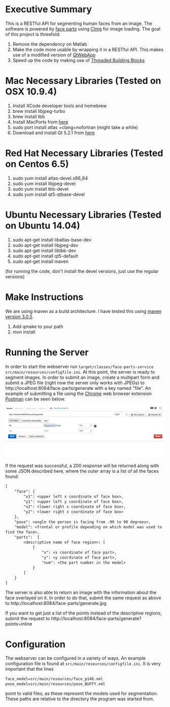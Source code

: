 # Executive Summary

This is a RESTful API for segmenting human faces from an image.  The software is powered by [face parts](http://www.ics.uci.edu/~xzhu/face/) using [CImg](http://cimg.sourceforge.net/) for image loading.  The goal of this project is threefold:

1.  Remove the dependency on Matlab
2.  Make the code more usable by wrapping it in a RESTful API.  This makes use of a modified version of [QtWebApp](http://stefanfrings.de/qtwebapp/index-en.html)
3.  Speed up the code by making use of [Threaded Building Blocks](https://www.threadingbuildingblocks.org/)

# Mac Necessary Libraries (Tested on OSX 10.9.4)

1.  Install XCode developer tools and homebrew
2.  brew install libjpeg-turbo
3.  brew install tbb
4.  Install MacPorts from [here](https://www.macports.org/install.php)
5.  sudo port install atlas +clang+nofortran (might take a while)
6.  Download and install Qt 5.2.1 from [here](http://qt-project.org/downloads)

# Red Hat Necessary Libraries (Tested on Centos 6.5)

1.  sudo yum install atlas-devel.x86_64
2.  sudo yum install libjpeg-devel
3.  sudo yum install tbb-devel
4.  sudo yum install qt5-qtbase-devel

# Ubuntu Necessary Libraries (Tested on Ubuntu 14.04)

1.  sudo apt-get install libatlas-base-dev
2.  sudo apt-get install libjpeg-dev
3.  sudo apt-get install libtbb-dev
4.  sudo apt-get install qt5-default
5.  sudo apt-get install maven

(for running the code, don't install the devel versions, just use the regular versions)

# Make Instructions
We are using maven as a build architecture.  I have tested this using [maven version 3.0.5](http://maven.apache.org/download.cgi).

1.  Add qmake to your path
2.  mvn install

# Running the Server

In order to start the webserver run `target/classes/face-parts-service src/main/resources/configfile.ini`.  At this point, the server is ready to segment images.  In order to submit an image, create a multipart form and submit a JPEG file (right now the server only works with JPEGs) to http://localhost:8084/face-parts/generate with a key named "file".  An example of submitting a file using the [Chrome](https://www.google.com/intl/en-US/chrome/browser/) web browser extension [Postman](https://chrome.google.com/webstore/detail/postman-rest-client/fdmmgilgnpjigdojojpjoooidkmcomcm?hl=en) can be seen below.

![Submitting an image with Postman](/images/postman_demo.png)

If the request was successful, a 200 response will be returned along with some JSON described here, where the outer array is a list of all the faces found:

    [
        "face": {
            "x1": <upper left x coordinate of face box>,
            "y1": <upper left y coordinate of face box>,
            "x2": <lower right x coordinate of face box>,
            "y2": <lower right x coordinate of face box>
        },
        "pose": <angle the person is facing from -90 to 90 degrees>,
        "model": <frontal or profile depending on which model was used to find the face>,
        "parts":  {
            <descriptive name of face region>: [
                {
                    "x": <x coordinate of face part>,
                    "y": <y coordinate of face part>,
                    "num": <the part number in the model>
                }
            ]
        }
    ]

The server is also able to return an image with the information about the face overlayed on it.  In order to do that, submit the same request as above to http://localhost:8084/face-parts/generate.jpg

If you want to get just a list of the points instead of the descriptive regions, submit the request to http://localhost:8084/face-parts/generate?points=inline

# Configuration

The webserver can be configured in a variety of ways.  An example configuration file is found at `src/main/resources/configfile.ini`.  It is very important that the lines

    face_model=src/main/resources/face_p146.xml
    pose_model=src/main/resources/pose_BUFFY.xml

point to valid files, as these represent the models used for segmentation.  These paths are relative to the directory the program was started from.
